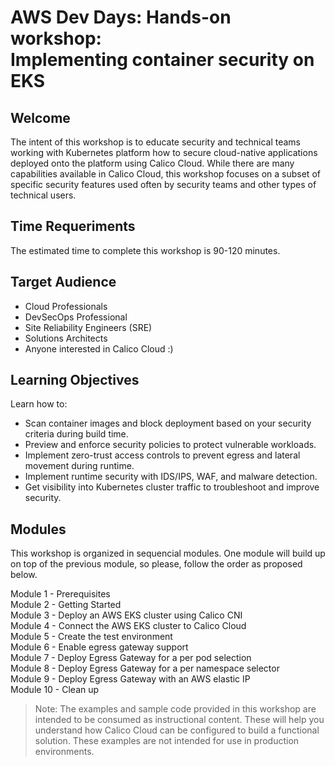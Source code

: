 # AWS Dev Days: Hands-on workshop: <br> Implementing container security on EKS

## Welcome

The intent of this workshop is to educate security and technical teams working with Kubernetes platform how to secure cloud-native applications deployed onto the platform using Calico Cloud. While there are many capabilities available in Calico Cloud, this workshop focuses on a subset of specific security features used often by security teams and other types of technical users.

## Time Requeriments

The estimated time to complete this workshop is 90-120 minutes.

## Target Audience

- Cloud Professionals
- DevSecOps Professional
- Site Reliability Engineers (SRE)
- Solutions Architects
- Anyone interested in Calico Cloud :)

## Learning Objectives

Learn how to:
- Scan container images and block deployment based on your security criteria during build time.
- Preview and enforce security policies to protect vulnerable workloads.
- Implement zero-trust access controls to prevent egress and lateral movement during runtime.
- Implement runtime security with IDS/IPS, WAF, and malware detection.
- Get visibility into Kubernetes cluster traffic to troubleshoot and improve security.

## Modules

This workshop is organized in sequencial modules. One module will build up on top of the previous module, so please, follow the order as proposed below.

Module 1 - Prerequisites  
Module 2 - Getting Started  
Module 3 - Deploy an AWS EKS cluster using Calico CNI  
Module 4 - Connect the AWS EKS cluster to Calico Cloud  
Module 5 - Create the test environment  
Module 6 - Enable egress gateway support  
Module 7 - Deploy Egress Gateway for a per pod selection  
Module 8 - Deploy Egress Gateway for a per namespace selector  
Module 9 - Deploy Egress Gateway with an AWS elastic IP  
Module 10 - Clean up  

>Note: The examples and sample code provided in this workshop are intended to be consumed as instructional content. These will help you understand how Calico Cloud can be configured to build a functional solution. These examples are not intended for use in production environments.


